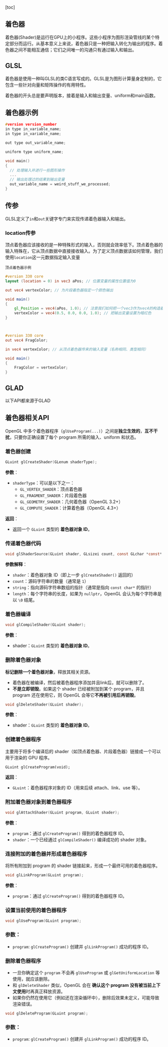 [toc]

## 着色器

着色器(Shader)是运行在GPU上的小程序。这些小程序为图形渲染管线的某个特定部分而运行。从基本意义上来说，着色器只是一种把输入转化为输出的程序。着色器之间不能相互通信；它们之间唯一的沟通只有通过输入和输出。

## GLSL

着色器是使用一种叫GLSL的类C语言写成的。GLSL是为图形计算量身定制的，它包含一些针对向量和矩阵操作的有用特性。

着色器的开头总是要声明版本，接着是输入和输出变量、uniform和main函数。

## 着色器示例

```c
#version version_number
in type in_variable_name;
in type in_variable_name;

out type out_variable_name;

uniform type uniform_name;

void main()
{
  // 处理输入并进行一些图形操作
  ...
  // 输出处理过的结果到输出变量
  out_variable_name = weird_stuff_we_processed;
}
```

## 传参

GLSL定义了`in`和`out`关键字专门来实现传递着色器输入和输出。

### location传参

顶点着色器应该接收的是一种特殊形式的输入，否则就会效率低下。顶点着色器的输入特殊在，它从顶点数据中直接接收输入。为了定义顶点数据该如何管理，我们使用`location`这一元数据指定输入变量

`顶点着色器示例`

```glsl
#version 330 core
layout (location = 0) in vec3 aPos; // 位置变量的属性位置值为0

out vec4 vertexColor; // 为片段着色器指定一个颜色输出

void main()
{
    gl_Position = vec4(aPos, 1.0); // 注意我们如何把一个vec3作为vec4的构造器的参数
    vertexColor = vec4(0.5, 0.0, 0.0, 1.0); // 把输出变量设置为暗红色
}



#version 330 core
out vec4 FragColor;

in vec4 vertexColor; // 从顶点着色器传来的输入变量（名称相同、类型相同）

void main()
{
    FragColor = vertexColor;
}
```

## GLAD

以下API都来源于GLAD

## 着色器相关API

OpenGL 中多个着色器程序（`glUseProgram(...)`）之间是**独立生效的**，**互不干扰**，只要你正确设置了每个 program 所需的输入、uniform 和状态。

### 着色器创建

```c
GLuint glCreateShader(GLenum shaderType);
```

**参数**：

- `shaderType`：可以是以下之一：
  - `GL_VERTEX_SHADER`：顶点着色器
  - `GL_FRAGMENT_SHADER`：片段着色器
  - `GL_GEOMETRY_SHADER`：几何着色器（OpenGL 3.2+）
  - `GL_COMPUTE_SHADER`：计算着色器（OpenGL 4.3+）

**返回**：

- 返回一个 `GLuint` 类型的 **着色器对象 ID**。

### 传递着色器代码

```c
void glShaderSource(GLuint shader, GLsizei count, const GLchar *const* string, const GLint *length);
```

**参数解释**：

- `shader`：着色器对象 ID（即上一步 `glCreateShader()` 返回的）
- `count`：源码字符串的数量（通常是 `1`）
- `string`：指向源码字符串数组的指针（通常是指向 `const char*` 的指针）
- `length`：每个字符串的长度，如果为 `nullptr`，OpenGL 会认为每个字符串是以 `\0` 结尾。

### 着色器编译

```c
void glCompileShader(GLuint shader);
```

**参数**：

- shader：`GLuint` 类型的 **着色器对象 ID**。

### 删除着色器对象

**标记删除一个着色器对象**，释放其相关资源。

* 着色器在被编译，然后被着色器程序添加并且link后，就可以删除了。
* **不是立即销毁**。如果这个 shader 已经被附加到某个 program，并且 program 还在使用它，则 OpenGL 会等它**不再被引用后再销毁**。

```c
void glDeleteShader(GLuint shader);
```

**参数**：

- shader：`GLuint` 类型的 **着色器对象 ID**。

### 创建着色器程序

主要用于将多个编译后的 shader（如顶点着色器、片段着色器）链接成一个可以用于渲染的 GPU 程序。

```
GLuint glCreateProgram(void);
```

**返回**：

- `GLuint`：着色器程序对象的 ID（用来后续 attach、link、use 等）。

### 附加着色器对象到着色器程序

```c
void glAttachShader(GLuint program, GLuint shader);
```

**参数**：

- `program`：通过 `glCreateProgram()` 得到的着色器程序 ID。
- `shader`：一个已经通过 `glCompileShader()` 编译成功的 shader 对象。

### 连接附加的着色器并形成着色器程序

将所有附加到 program 的 shader 链接起来，形成一个最终可用的着色器程序。

```c
void glLinkProgram(GLuint program);
```

**参数**：

- `program`：通过 `glCreateProgram()` 得到的着色器程序 ID。

### 设置当前使用的着色器程序

```c
void glUseProgram(GLuint program);
```

### 参数：

- `program`: `glCreateProgram()` 创建并 `glLinkProgram()` 成功的程序 ID。

### 删除着色器程序

- 一旦你确定这个 `program` 不会再 `glUseProgram` 或 `glGetUniformLocation` 等使用，就应该删除。
- 和 `glDeleteShader` 类似，OpenGL 会在 **确认这个 program 没有被当前上下文使用**时再真正释放资源。
- 如果你仍然在使用它（例如还在渲染循环中），删除后效果未定义，可能导致渲染错误。

```c
void glDeleteProgram(GLuint program);
```

### 参数：

- `program`: `glCreateProgram()` 创建并 `glLinkProgram()` 成功的程序 ID。